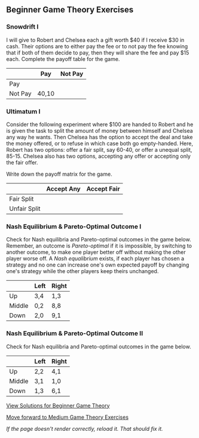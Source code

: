 ## Beginner Game Theory Exercises

### Snowdrift I
I will give to Robert and Chelsea each a gift worth $40 if I receive $30 in cash. Their options are to either pay the fee or to not pay the fee knowing that if both of them decide to pay, then they will share the fee and pay $15 each.
Complete the payoff table for the game.

|       | Pay   |Not Pay|
|-------|-------|-------|
|Pay	  |   	  |       |
|Not Pay| 40,10 |       |


### Ultimatum I
Consider the following experiment where $100 are handed to Robert and he is given the task to split the amount of money between himself and Chelsea any
way he wants. Then Chelsea has the option to accept the deal and take the money offered, or to refuse in which case both go empty-handed. Here, Robert has two options: offer a fair split, say 60-40, or offer a unequal split, 85-15. Chelsea also has two options, accepting any offer or accepting only the fair offer.

Write down the payoff matrix for the game.

|            |Accept Any|Accept Fair|
|-------     |-------   |-------    |
|Fair Split	 |   	      |           |
|Unfair Split|          |           |


### Nash Equilibrium & Pareto-Optimal Outcome I

Check for Nash equilibria and Pareto-optimal outcomes in the game below.
Remember, an outcome is *Pareto-optimal* if it is impossible, by switching to another outcome, to make one player better off without making the other player worse off. A *Nash equalibrium* exists, if each player has chosen a strategy and no one can increase one's own expected payoff by changing one's strategy while the other players keep theirs unchanged.

|       | Left  | Right |
|-------|-------|-------|
|Up	    | 3,4	  | 1,3   |
|Middle | 0,2   | 8,8   |
|Down   | 2,0	  | 9,1   |

### Nash Equilibrium & Pareto-Optimal Outcome II

Check for Nash equilibria and Pareto-optimal outcomes in the game below.

|       | Left  | Right |
|-------|-------|-------|
|Up	    | 2,2	  | 4,1   |
|Middle | 3,1   | 1,0   |
|Down   | 1,3	  | 6,1   |





[View Solutions for Beginner Game Theory](https://github.com/UMdecisionsupport/DecisionSupport2023/blob/main/GameTheory/Solutions/Beginner_Solutions.md)

[Move forward to Medium Game Theory Exercises](https://github.com/UMdecisionsupport/DecisionSupport2023/blob/main/GameTheory/Medium.md)

*If the page doesn't render correctly, reload it. That should fix it.*
